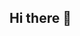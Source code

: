 ## Hi there 👋

<!--
**shaikshifa18/shaikshifa18** is a ✨ _special_ ✨ repository because its `README.md` (this file) appears on your GitHub profile.

Here are some ideas to get you started:

- 🔭 I’m currently working on Data Analysis Projects
- 🌱 I’m currently learning Dashboards Tools
- 📫 How to reach me: (mailto:shifashaik318@gmail.com)
- ⚡ Skills: Python, Power  BI, SQL, Numpy, Scikit-learn, Machine Learning
